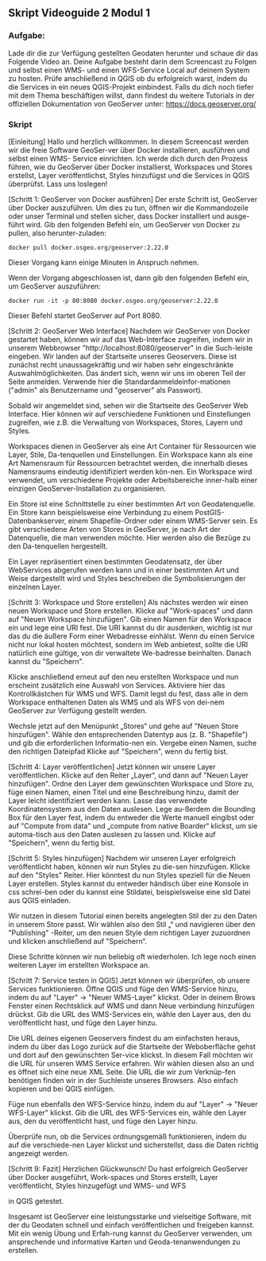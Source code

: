 ## Skript Videoguide 2 Modul 1


### Aufgabe: 


Lade dir die zur Verfügung gestellten Geodaten herunter und schaue dir das Folgende Video an. Deine Aufgabe besteht darin dem Screencast zu Folgen und selbst einen WMS- und einen WFS-Service Local auf deinem System zu hosten. Prüfe anschließend in QGIS ob du erfolgreich warst,  indem du die Services in ein neues QGIS-Projekt einbindest. 
Falls du dich noch tiefer mit dem Thema beschäftigen willst, dann findest du weitere Tutorials in der offiziellen Dokumentation von GeoServer unter: 
https://docs.geoserver.org/

### Skript

[Einleitung]
Hallo und herzlich willkommen. In diesem Screencast werden wir die freie Software GeoSer-ver über Docker installieren, ausführen und selbst einen WMS- Service einrichten. Ich werde dich durch den Prozess führen, wie du GeoServer über Docker installierst, Workspaces und Stores erstellst, Layer veröffentlichst, Styles hinzufügst und die Services in QGIS überprüfst. Lass uns loslegen!


[Schritt 1: GeoServer von Docker ausführen]
Der erste Schritt ist, GeoServer über Docker auszuführen. Um dies zu tun, öffnen wir die Kommandozeile oder unser Terminal und stellen sicher, dass Docker installiert und ausge-führt wird. Gib den folgenden Befehl ein, um GeoServer von Docker zu pullen, also herunter-zuladen:

```shell
docker pull docker.osgeo.org/geoserver:2.22.0
```

Dieser Vorgang kann einige Minuten in Anspruch nehmen.
 
Wenn der Vorgang abgeschlossen ist, dann gib den folgenden Befehl ein, um GeoServer auszuführen:

```shell
docker run -it -p 80:8080 docker.osgeo.org/geoserver:2.22.0
```

Dieser Befehl startet GeoServer auf Port 8080.


[Schritt 2: GeoServer Web Interface]
Nachdem wir GeoServer von Docker gestartet haben, können wir auf das Web-Interface zugreifen, indem wir in unserem Webbrowser "http://localhost:8080/geoserver" in die Such-leiste eingeben. Wir landen auf der Startseite unseres Geoservers. Diese ist zunächst recht unaussagekräftig und wir haben sehr eingeschränkte Auswahlmöglichkeiten. Das ändert sich, wenn wir uns im oberen Teil der Seite anmelden. Verwende hier die Standardanmeldeinfor-mationen ("admin" als Benutzername und "geoserver" als Passwort).

Sobald wir angemeldet sind, sehen wir die Startseite des GeoServer Web Interface. Hier können wir auf verschiedene Funktionen und Einstellungen zugreifen, wie z.B. die Verwaltung von Workspaces, Stores, Layern und Styles.

Workspaces dienen in GeoServer als eine Art Container für Ressourcen wie Layer, Stile, Da-tenquellen und Einstellungen. Ein Workspace kann als eine Art Namensraum für Ressourcen betrachtet werden, die innerhalb dieses Namensraums eindeutig identifiziert werden kön-nen. Ein Workspace wird verwendet, um verschiedene Projekte oder Arbeitsbereiche inner-halb einer einzigen GeoServer-Installation zu organisieren.

Ein Store ist eine Schnittstelle zu einer bestimmten Art von Geodatenquelle. Ein Store kann beispielsweise eine Verbindung zu einem PostGIS-Datenbankserver, einem Shapefile-Ordner oder einem WMS-Server sein. Es gibt verschiedene Arten von Stores in GeoServer, je nach Art der Datenquelle, die man verwenden möchte. Hier werden also die Bezüge zu den Da-tenquellen hergestellt. 

Ein Layer repräsentiert einen bestimmten Geodatensatz, der über WebServices abgerufen werden kann und in einer bestimmten Art und Weise dargestellt wird und Styles beschreiben die Symbolisierungen der einzelnen Layer. 

[Schritt 3: Workspace und Store erstellen]
Als nächstes werden wir einen neuen Workspace und Store erstellen. Klicke auf "Work-spaces" und dann auf "Neuen Workspace hinzufügen". Gib einen Namen für den Workspace ein und lege eine URI fest. Die URI kannst du dir ausdenken, wichtig ist nur das du die äußere Form einer Webadresse einhälst. Wenn du einen Service nicht nur lokal hosten möchtest, sondern im Web anbietest, sollte die URI natürlich eine gültige, von dir verwaltete We-badresse beinhalten. Danach kannst du "Speichern".

Klicke anschließend erneut auf den neu erstellten Workspace und nun erscheint zusätzlich eine Auswahl von Services. Aktiviere hier das Kontrollkästchen für WMS und WFS. Damit legst du fest, dass alle in dem Workspace enthaltenen Daten als WMS und als WFS von dei-nem GeoServer zur Verfügung gestellt werden. 

Wechsle jetzt auf den Menüpunkt „Stores“ und gehe auf "Neuen Store hinzufügen". Wähle den entsprechenden Datentyp aus (z. B. "Shapefile") und gib die erforderlichen Informatio-nen ein. Vergebe einen Namen, suche den richtigen Dateipfad Klicke auf "Speichern", wenn du fertig bist.


[Schritt 4: Layer veröffentlichen]
Jetzt können wir unsere Layer veröffentlichen. Klicke auf den Reiter „Layer“, und dann auf "Neuen Layer hinzufügen". Ordne den Layer dem gewünschten Workspace und Store zu, füge einen Namen, einen Titel und eine Beschreibung hinzu, damit der Layer leicht identifiziert werden kann. Lasse das verwendete Koordinatensystem aus den Daten auslesen. Lege au-ßerdem die Bounding Box für den Layer fest, indem du entweder die Werte manuell eingibst oder auf "Compute from data" und „compute from native Boarder“ klickst, um sie automa-tisch aus den Daten auslesen zu lassen und.
Klicke auf "Speichern", wenn du fertig bist.

[Schritt 5: Styles hinzufügen]
Nachdem wir unseren Layer erfolgreich veröffentlicht haben, können wir nun Styles zu die-sen hinzufügen. Klicke auf den "Styles" Reiter. Hier könntest du nun Styles speziell für die 
Neuen Layer erstellen. Styles kannst du entweder händisch über eine Konsole in css schrei-ben oder du kannst eine Stildatei, beispielsweise eine sld Datei aus QGIS einladen. 

Wir nutzen in diesem Tutorial einen bereits angelegten Stil der zu den Daten in unserem Store passt. Wir wählen also den Stil „“ und navigieren über den "Publishing" -Reiter, um den neuen Style dem richtigen Layer zuzuordnen und klicken anschließend auf "Speichern“. 


Diese Schritte können wir nun beliebig oft wiederholen. Ich lege noch einen weiteren Layer im erstellten Workspace an. 

[Schritt 7: Service testen in QGIS]
Jetzt können wir überprüfen, ob unsere Services funktionieren. Öffne QGIS und füge den WMS-Service hinzu, indem du auf "Layer" -> "Neuer WMS-Layer" klickst. Oder in deinem Brows Fenster einen Rechtsklick auf WMS und dann Neue verbindung hinzufügen drückst. Gib die URL des WMS-Services ein, wähle den Layer aus, den du veröffentlicht hast, und füge den Layer hinzu. 

Die URL deines eigenen Geoservers findest du am einfachsten heraus, indem du über das Logo zurück auf die Startseite der Weboberfläche gehst und dort auf den gewünschten Ser-vice klickst. In diesem Fall möchten wir die URL für unseren WMS Service erfahren. Wir wählen diesen also an und es öffnet sich eine neue XML Seite. Die URL die wir zum Verknüp-fen benötigen finden wir in der Suchleiste unseres Browsers. Also einfach kopieren und bei QGIS einfügen. 

Füge nun ebenfalls den WFS-Service hinzu, indem du auf "Layer" -> "Neuer WFS-Layer" klickst. Gib die URL des WFS-Services ein, wähle den Layer aus, den du veröffentlicht hast, und füge den Layer hinzu.

Überprüfe nun, ob die Services ordnungsgemäß funktionieren, indem du auf die verschiede-nen Layer klickst und sicherstellst, dass die Daten richtig angezeigt werden.

[Schritt 9: Fazit]
Herzlichen Glückwunsch! Du hast erfolgreich GeoServer über Docker ausgeführt, Work-spaces und Stores erstellt, Layer veröffentlicht, Styles hinzugefügt und WMS- und WFS

 in QGIS getestet. 

Insgesamt ist GeoServer eine leistungsstarke und vielseitige Software, mit der du Geodaten schnell und einfach veröffentlichen und freigeben kannst. Mit ein wenig Übung und Erfah-rung kannst du GeoServer verwenden, um ansprechende und informative Karten und Geoda-tenanwendungen zu erstellen.
